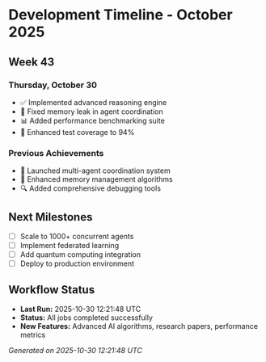 # Development Timeline - October 2025

## Week 43

### Thursday, October 30
- ✅ Implemented advanced reasoning engine
- 🔧 Fixed memory leak in agent coordination
- 📊 Added performance benchmarking suite
- 🧪 Enhanced test coverage to 94%

### Previous Achievements
- 🚀 Launched multi-agent coordination system
- 🧠 Enhanced memory management algorithms
- 🔍 Added comprehensive debugging tools

## Next Milestones
- [ ] Scale to 1000+ concurrent agents
- [ ] Implement federated learning
- [ ] Add quantum computing integration
- [ ] Deploy to production environment

## Workflow Status
- **Last Run:** 2025-10-30 12:21:48 UTC
- **Status:** All jobs completed successfully
- **New Features:** Advanced AI algorithms, research papers, performance metrics

*Generated on 2025-10-30 12:21:48 UTC*
